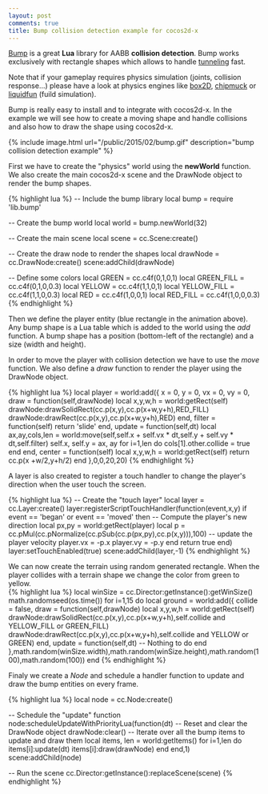 ```yaml
---
layout: post
comments: true
title: Bump collision detection example for cocos2d-x
---
```


[Bump](https://github.com/kikito/bump.lua) is a great **Lua** library for AABB **collision detection**. Bump works exclusively with rectangle shapes which allows to handle [tunneling](http://www.bulletphysics.org/mediawiki-1.5.8/index.php?title=Collision_Detection_and_Physics_FAQ) fast.

Note that if your gameplay requires physics simulation (joints, collision response...) please have a look at physics engines like [box2D](http://www.box2d.org/), [chipmuck](http://chipmunk-physics.net/) or [liquidfun](http://google.github.io/liquidfun/) (fuild simulation).

Bump is really easy to install and to integrate with cocos2d-x. In the example we will see how to create a moving shape and handle collisions and also how to draw the shape using cocos2d-x.

{% include image.html url="/public/2015/02/bump.gif" description="bump collision detection example" %}

First we have to create the "physics" world using the **newWorld** function. We also create the main cocos2d-x scene and the DrawNode object to render the bump shapes.

{% highlight lua %}
-- Include the bump library
local bump = require 'lib.bump'

-- Create the bump world
local world = bump.newWorld(32)

-- Create the main scene
local scene = cc.Scene:create()

-- Create the draw node to render the shapes
local drawNode = cc.DrawNode:create()
scene:addChild(drawNode)

-- Define some colors
local GREEN       = cc.c4f(0,1,0,1)
local GREEN_FILL  = cc.c4f(0,1,0,0.3)
local YELLOW      = cc.c4f(1,1,0,1)
local YELLOW_FILL = cc.c4f(1,1,0,0.3)
local RED         = cc.c4f(1,0,0,1)
local RED_FILL    = cc.c4f(1,0,0,0.3)
{% endhighlight %}

Then we define the player entity (blue rectangle in the animation above). Any bump shape is a Lua table which is added to the world using the *add* function. A bump shape has a position (bottom-left of the rectangle) and a size (width and height).

In order to move the player with collision detection we have to use the *move* function. We also define a *draw* function to render the player using the DrawNode object.


{% highlight lua %}
local player = world:add({
    x = 0, y = 0,
    vx = 0, vy = 0,
    draw = function(self,drawNode)
        local x,y,w,h = world:getRect(self)
        drawNode:drawSolidRect(cc.p(x,y),cc.p(x+w,y+h),RED_FILL)
        drawNode:drawRect(cc.p(x,y),cc.p(x+w,y+h),RED)
    end,
    filter = function(self)
        return 'slide'
    end,
    update = function(self,dt)
        local ax,ay,cols,len = world:move(self,self.x + self.vx * dt,self.y + self.vy * dt,self.filter)
        self.x, self.y = ax, ay
        for i=1,len do 
            cols[1].other.collide = true
        end
    end,
    center = function(self)
        local x,y,w,h = world:getRect(self)
        return cc.p(x +w/2,y+h/2)
    end
},0,0,20,20)
{% endhighlight %}

A layer is also created to register a touch handler to change the player's direction when the user touch the screen.

{% highlight lua %}
-- Create the "touch layer"
local layer = cc.Layer:create()
layer:registerScriptTouchHandler(function(event,x,y)
    if event == 'began' or event == 'moved' then 
        -- Compute the player's new direction
        local px,py = world:getRect(player)
        local p = cc.pMul(cc.pNormalize(cc.pSub(cc.p(px,py),cc.p(x,y))),100)
        -- update the player velocity
        player.vx = -p.x
        player.vy = -p.y
    end
    return true
end)
layer:setTouchEnabled(true)
scene:addChild(layer,-1)
{% endhighlight %}

We can now create the terrain using random generated rectangle. When the player collides with a terrain shape we change the color from green to yellow.  
{% highlight lua %}
local winSize = cc.Director:getInstance():getWinSize()
math.randomseed(os.time())
for i=1,15 do 
    local ground = world:add({
        collide = false,
        draw = function(self,drawNode)
            local x,y,w,h = world:getRect(self)
            drawNode:drawSolidRect(cc.p(x,y),cc.p(x+w,y+h),self.collide and YELLOW_FILL or GREEN_FILL)
            drawNode:drawRect(cc.p(x,y),cc.p(x+w,y+h),self.collide and YELLOW or GREEN)
        end,
        update = function(self,dt)
            -- Nothing to do
        end
    },math.random(winSize.width),math.random(winSize.height),math.random(100),math.random(100))
end
{% endhighlight %}

Finaly we create a *Node* and schedule a handler function to update and draw the bump entities on every frame.

{% highlight lua %}
local node = cc.Node:create()

-- Schedule the "update" function
node:scheduleUpdateWithPriorityLua(function(dt)
    -- Reset and clear the DrawNode object
    drawNode:clear()
    -- Iterate over all the bump items to update and draw them
    local items, len = world:getItems()
    for i=1,len do
        items[i]:update(dt)
        items[i]:draw(drawNode)
    end
end,1)
scene:addChild(node)

-- Run the scene
cc.Director:getInstance():replaceScene(scene)
{% endhighlight %}

